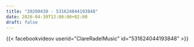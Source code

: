 ```yaml
---
title: "20200430 - 531624044193848"
date: 2020-04-30T12:00:00+02:00
draft: false
---
```


{{< facebookvideov userid="ClareRadelMusic" id="531624044193848" >}}